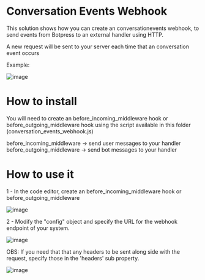 # Conversation Events Webhook

This solution shows how you can create an conversationevents webhook, to send events from Botpress to an external handler using HTTP.

A new request will be sent to your server each time that an conversation event occurs

Example: 

![image](https://user-images.githubusercontent.com/13484138/182182115-ac16feb8-e7ab-493f-9d36-d97cb1ade2f0.png)


# How to install

You will need to create an before_incoming_middleware hook or before_outgoing_middleware hook using the script available in this folder (conversation_events_webhook.js)

before_incoming_middleware -> send user messages to your handler
before_outgoing_middleware -> send bot messages to your handler

# How to use it

1 - In the code editor, create an before_incoming_middleware hook or before_outgoing_middleware

![image](https://user-images.githubusercontent.com/13484138/182180204-8992933b-ba6d-403c-aecd-14635269c4ba.png)

2 - Modify the "config" object and specify the URL for the webhook endpoint of your system.

![image](https://user-images.githubusercontent.com/13484138/182180474-3a22a97e-ce6c-4f6d-9c92-4aa90df2734b.png)

OBS: If you need that that any headers to be sent along side with the request, specify those in the 'headers' sub property.

![image](https://user-images.githubusercontent.com/13484138/182180734-e91974e4-cff0-42c7-be33-4d7a0345e256.png)

